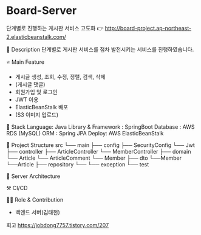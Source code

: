 # Board-Server

단계별로 진행하는 게시판 서비스 고도화 👉 http://board-project.ap-northeast-2.elasticbeanstalk.com/

📖 Description
단계별로 게시판 서비스를 점차 발전시키는 서비스를 진행하였습니다.    

⭐ Main Feature
- 게시글 생성, 조회, 수정, 정렬, 검색, 삭제
- (게시글 댓글)
- 회원가입 및 로그인
- JWT 이용
- ElasticBeanStalk 배포
- (S3 이미지 업로드)

🔧 Stack
Language: Java
Library & Framework : SpringBoot
Database : AWS RDS (MySQL)
ORM : Spring JPA
Deploy: AWS ElasticBeanStalk

📂 Project Structure
src
└── main
    ├── config
        ├── SecurityConfig
        └── Jwt
    ├── controller
        ├── ArticleController
        └── MemberController
    ├── domain
        └── Article
        └── ArticleComment
        └── Member
    ├── dto
        └──Member
        └──Article
    ├── repository
        └──
    └── exception
└── test

🔨 Server Architecture

⚒ CI/CD

👨‍💻 Role & Contribution
- 백엔드 서버(김태헌)

회고
https://jobdong7757.tistory.com/207



